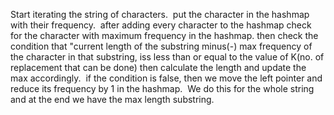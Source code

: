Start iterating the string of characters.
​
put the character in the hashmap with their frequency.
​
after adding every character to the hashmap check for the character with maximum frequency in the hashmap.
​
then check the condition that "current length of the substring minus(-) max frequency of the character in that substring, iss less than or equal to the value of K(no. of replacement that can be done) then calculate the length and update the max accordingly.
​
if the condition is false, then we move the left pointer and reduce its frequency by 1 in the hashmap.
​
We do this for the whole string and at the end we have the max length substring.
​